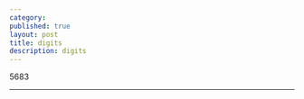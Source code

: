 ```yaml
---
category: 
published: true
layout: post
title: digits
description: digits
---
```


<p id="digits">5683</p>


---

